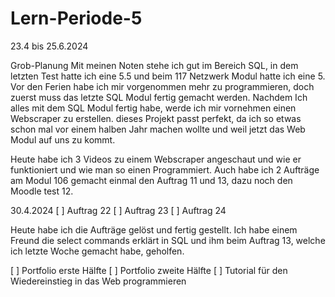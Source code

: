 # Lern-Periode-5

23.4 bis 25.6.2024

Grob-Planung
Mit meinen Noten stehe ich gut im Bereich SQL, in dem letzten Test hatte ich eine 5.5 und beim 117 Netzwerk Modul hatte ich eine 5. Vor den Ferien habe ich mir vorgenommen mehr zu programmieren, doch zuerst muss das letzte SQL Modul fertig gemacht werden. Nachdem Ich alles mit dem SQL Modul fertig habe, werde ich mir vornehmen einen Webscraper zu erstellen. dieses Projekt passt perfekt, da ich so etwas schon mal vor einem halben Jahr machen wollte und weil jetzt das Web Modul auf uns zu kommt.

Heute habe ich 3 Videos zu einem Webscraper angeschaut und wie er funktioniert und wie man so einen Programmiert. Auch habe ich 2 Aufträge am Modul 106 gemacht einmal den Auftrag 11 und 13, dazu noch den Moodle test 12.


30.4.2024
[ ] Auftrag 22
[ ] Auftrag 23
[ ] Auftrag 24

Heute habe ich die Aufträge gelöst und fertig gestellt. Ich habe einem Freund die select commands erklärt in SQL und ihm beim Auftrag 13, welche ich letzte Woche gemacht habe, geholfen.

[ ] Portfolio erste Hälfte 
[ ] Portfolio zweite Hälfte
[ ] Tutorial für den Wiedereinstieg in das Web programmieren
